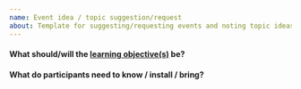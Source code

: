 ```yaml
---
name: Event idea / topic suggestion/request
about: Template for suggesting/requesting events and noting topic ideas.
---
```


<!--
Please add a descriptive title what this event will/should be about and fill out the following details.
If it is specific to a programming language, please add its name to the title.
If covering the same topic in different languages could fill more than 1 hour, please create one issue per language!
-->

#### What should/will the [learning objective(s)](http://teachtogether.tech/en/process/#s:process-objectives) be?


#### What do participants need to know / install / bring?

<!-- In order to be accepted as an event, each suggestion needs to:

- receive 3 or more [positive reactions](https://help.github.com/articles/about-conversations-on-github/#reacting-to-ideas-in-comments)
- be assigned to someone who will lead the event

Then, a PR can be started against the `_posts` folder to include a `YYYY-MM-DD-event-title.markdown` file to actually schedule event.
 -->
